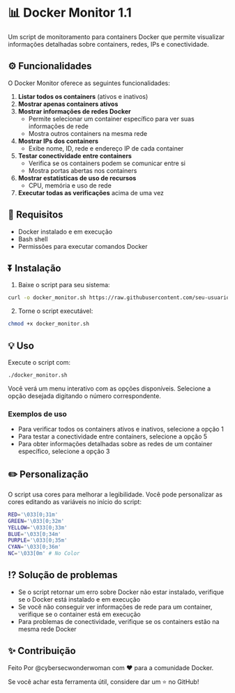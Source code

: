 # 📊 Docker Monitor 1.1

Um script de monitoramento para containers Docker que permite visualizar informações detalhadas sobre containers, redes, IPs e conectividade.

## ⚙️ Funcionalidades

O Docker Monitor oferece as seguintes funcionalidades:

1. **Listar todos os containers** (ativos e inativos)
2. **Mostrar apenas containers ativos**
3. **Mostrar informações de redes Docker**
   - Permite selecionar um container específico para ver suas informações de rede
   - Mostra outros containers na mesma rede
4. **Mostrar IPs dos containers**
   - Exibe nome, ID, rede e endereço IP de cada container
5. **Testar conectividade entre containers**
   - Verifica se os containers podem se comunicar entre si
   - Mostra portas abertas nos containers
6. **Mostrar estatísticas de uso de recursos**
   - CPU, memória e uso de rede
7. **Executar todas as verificações** acima de uma vez

## 📝 Requisitos

- Docker instalado e em execução
- Bash shell
- Permissões para executar comandos Docker

## ⏬ Instalação

1. Baixe o script para seu sistema:
```bash
curl -o docker_monitor.sh https://raw.githubusercontent.com/seu-usuario/docker-monitor/main/docker_monitor.sh
```

2. Torne o script executável:
```bash
chmod +x docker_monitor.sh
```

## 💡 Uso

Execute o script com:

```bash
./docker_monitor.sh
```

Você verá um menu interativo com as opções disponíveis. Selecione a opção desejada digitando o número correspondente.

### Exemplos de uso

- Para verificar todos os containers ativos e inativos, selecione a opção 1
- Para testar a conectividade entre containers, selecione a opção 5
- Para obter informações detalhadas sobre as redes de um container específico, selecione a opção 3

## ✏️ Personalização

O script usa cores para melhorar a legibilidade. Você pode personalizar as cores editando as variáveis no início do script:

```bash
RED='\033[0;31m'
GREEN='\033[0;32m'
YELLOW='\033[0;33m'
BLUE='\033[0;34m'
PURPLE='\033[0;35m'
CYAN='\033[0;36m'
NC='\033[0m' # No Color
```

## ⁉️ Solução de problemas

- Se o script retornar um erro sobre Docker não estar instalado, verifique se o Docker está instalado e em execução
- Se você não conseguir ver informações de rede para um container, verifique se o container está em execução
- Para problemas de conectividade, verifique se os containers estão na mesma rede Docker

## ✨ Contribuição

Feito  Por @cybersecwonderwoman com ❤️ para a comunidade Docker.

Se você achar esta ferramenta útil, considere dar um ⭐ no GitHub!
